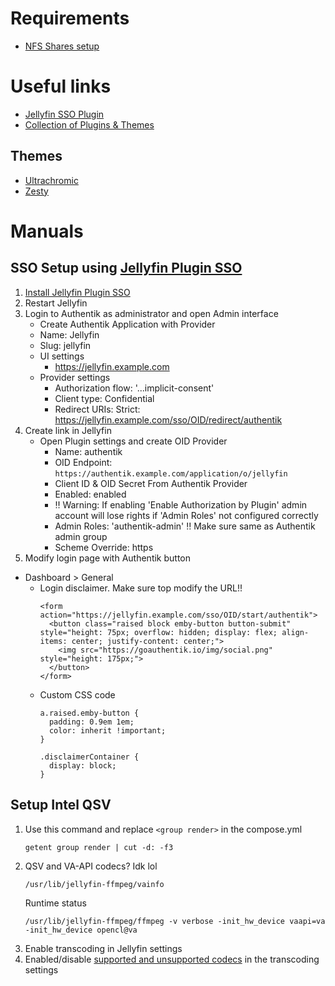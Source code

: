 # Requirements
 - [NFS Shares setup](https://github.com/platnub/container-host-templates/blob/main/virtual-machines/open-media-vault/README.md)

# Useful links
 - [Jellyfin SSO Plugin](https://github.com/9p4/jellyfin-plugin-sso/)
 - [Collection of Plugins & Themes](https://github.com/awesome-jellyfin/awesome-jellyfin)
## Themes
 - [Ultrachromic](https://github.com/CTalvio/Ultrachromic)
 - [Zesty](https://forum.jellyfin.org/t-%F0%9F%8D%8B%EF%B8%8F-zestytheme)
# Manuals
## SSO Setup using [Jellyfin Plugin SSO](https://github.com/9p4/jellyfin-plugin-sso/)
1. [Install Jellyfin Plugin SSO](https://github.com/9p4/jellyfin-plugin-sso#installing)
2. Restart Jellyfin
3. Login to Authentik as administrator and open Admin interface
   -  Create Authentik Application with Provider
     - Name: Jellyfin
     - Slug: jellyfin
     - UI settings
       - https://jellyfin.example.com
   - Provider settings
     - Authorization flow: '...implicit-consent'
     - Client type: Confidential
     - Redirect URIs: Strict: https://jellyfin.example.com/sso/OID/redirect/authentik
4. Create link in Jellyfin
   - Open Plugin settings and create OID Provider 
     - Name: authentik
     - OID Endpoint: `https://authentik.example.com/application/o/jellyfin`
     - Client ID & OID Secret From Authentik Provider
     - Enabled: enabled
     - ‼️ Warning: If enabling 'Enable Authorization by Plugin' admin account will lose rights if 'Admin Roles' not configured correctly
     - Admin Roles: 'authentik-admin' ‼️ Make sure same as Authentik admin group
     - Scheme Override: https
 5. Modify login page with Authentik button
   - Dashboard > General
     - Login disclaimer. Make sure top modify the URL!!
       ```
       <form action="https://jellyfin.example.com/sso/OID/start/authentik">
         <button class="raised block emby-button button-submit" style="height: 75px; overflow: hidden; display: flex; align-items: center; justify-content: center;">
           <img src="https://goauthentik.io/img/social.png" style="height: 175px;">
         </button>
       </form>
       ```
     - Custom CSS code
       ```
       a.raised.emby-button {
         padding: 0.9em 1em;
         color: inherit !important;
       }
       
       .disclaimerContainer {
         display: block;
       }
       ```
## Setup Intel QSV
1. Use this command and replace `<group render>` in the compose.yml
   ```
   getent group render | cut -d: -f3
   ```
2. QSV and VA-API codecs? Idk lol
   ```
   /usr/lib/jellyfin-ffmpeg/vainfo
   ```
   Runtime status
   ```
   /usr/lib/jellyfin-ffmpeg/ffmpeg -v verbose -init_hw_device vaapi=va -init_hw_device opencl@va
   ```
3. Enable transcoding in Jellyfin settings
4. Enabled/disable [supported and unsupported codecs](https://www.intel.com/content/www/us/en/docs/onevpl/developer-reference-media-intel-hardware/1-1/overview.html) in the transcoding settings
